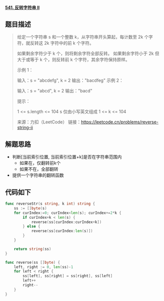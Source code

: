 #### [541. 反转字符串 II](https://leetcode.cn/problems/reverse-string-ii/)

## 题目描述

> 给定一个字符串 s 和一个整数 k，从字符串开头算起，每计数至 2k 个字符，就反转这 2k 字符中的前 k 个字符。
>
> 如果剩余字符少于 k 个，则将剩余字符全部反转。
> 如果剩余字符小于 2k 但大于或等于 k 个，则反转前 k 个字符，其余字符保持原样。
>
>
> 示例 1：
>
> 输入：s = "abcdefg", k = 2
> 输出："bacdfeg"
> 示例 2：
>
> 输入：s = "abcd", k = 2
> 输出："bacd"
>
>
> 提示：
>
> 1 <= s.length <= 104
> s 仅由小写英文组成
> 1 <= k <= 104
>
> 来源：力扣（LeetCode）
> 链接：https://leetcode.cn/problems/reverse-string-ii

## 解题思路

- 判断[当前索引位置, 当前索引位置+k]是否在字符串范围内
  - 如果在，仅翻转前k个
  - 如果不在，全部翻转
- 提供一个字符串的翻转函数

## 代码如下

```go
func reverseStr(s string, k int) string {
    ss := []byte(s)
    for curIndex:=0; curIndex<len(s); curIndex+=2*k {
        if curIndex+k < len(s) {
            reverse(ss[curIndex:curIndex+k])
        } else {
            reverse(ss[curIndex:len(s)])
        }
    }

    return string(ss)
}

func reverse(ss []byte) {
    left, right := 0, len(ss)-1
    for left < right {
        ss[left], ss[right] = ss[right], ss[left]
        left++
        right--
    }
}
```

